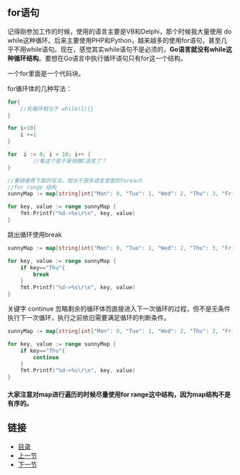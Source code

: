 ## for语句
记得刚参加工作的时候，使用的语言主要是VB和Delphi，那个时候我大量使用 do while这种循环。后来主要使用PHP和Python，越来越多的使用for语句，甚至几乎不用while语句。现在，感觉其实while语句不是必须的，**Go语言就没有while这种循环结构**。要想在Go语言中执行循环语句只有for这一个结构。

一个for里面是一个代码块。

for循环体的几种写法：

```go
for{
	//死循环相当于 while(1){}
}

for i<10{
	i +=1
}

for  i := 0; i < 10; i++ {
		//看这个是不是很像C语言了？
}

//重磅推荐下面的写法，相当于很多语言里面的foreach
//for range 结构
sunnyMap := map[string]int{"Mon": 0, "Tue": 1, "Wed": 2, "Thu": 3, "Fri": 4, "Sat": 5, "Sun": 6}

for key, value := range sunnyMap {
    fmt.Printf("%d->%s\r\n", key, value)
}
```

跳出循环使用break
```go
sunnyMap := map[string]int{"Mon": 0, "Tue": 1, "Wed": 2, "Thu": 3, "Fri": 4, "Sat": 5, "Sun": 6}

for key, value := range sunnyMap {
	if key=="Thu"{
		break
	}
    fmt.Printf("%d->%s\r\n", key, value)
}
```


关键字 continue 忽略剩余的循环体而直接进入下一次循环的过程，但不是无条件执行下一次循环，执行之前依旧需要满足循环的判断条件。


```go
sunnyMap := map[string]int{"Mon": 0, "Tue": 1, "Wed": 2, "Thu": 3, "Fri": 4, "Sat": 5, "Sun": 6}

for key, value := range sunnyMap {
	if key=="Thu"{
		continue
	}
    fmt.Printf("%d->%s\r\n", key, value)
}
```
#### 大家注意对map进行遍历的时候尽量使用for range这中结构，因为map结构不是有序的。

## 链接
- [目录](https://github.com/sunnygocms/gobook/blob/master/menu.md)
- [上一节](https://github.com/sunnygocms/gobook/blob/master/go_lang_base/05.2.md)
- [下一节](https://github.com/sunnygocms/gobook/blob/master/go_lang_base/05.4.md)